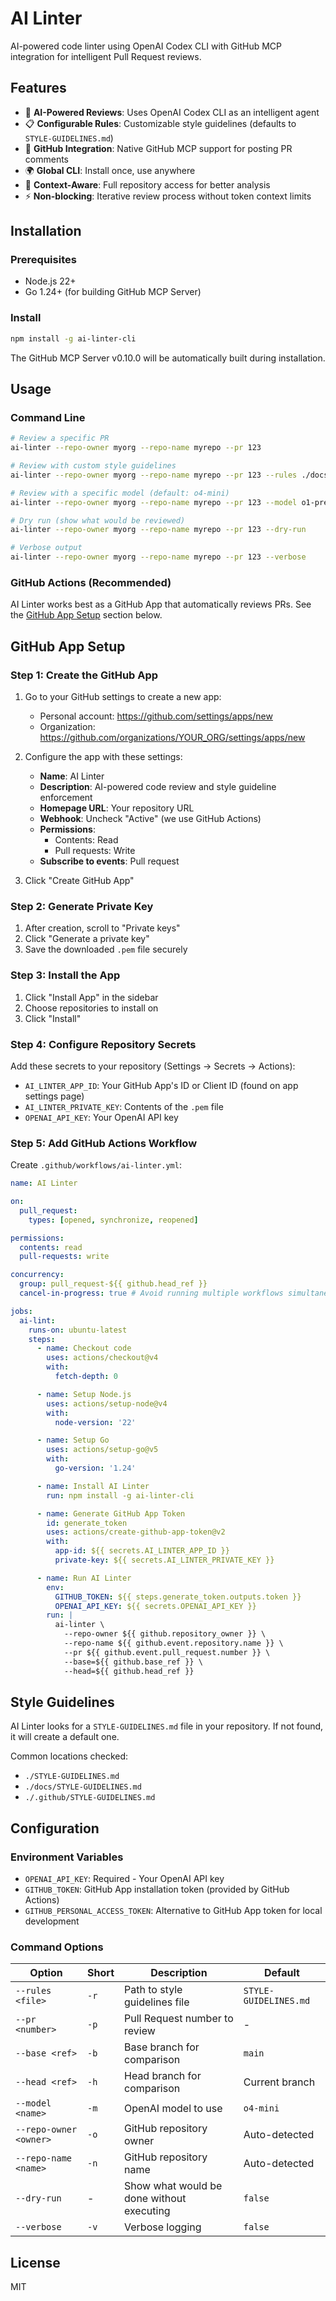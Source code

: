 # AI Linter


AI-powered code linter using OpenAI Codex CLI with GitHub MCP integration for intelligent Pull Request reviews.

## Features

- 🤖 **AI-Powered Reviews**: Uses OpenAI Codex CLI as an intelligent agent
- 📋 **Configurable Rules**: Customizable style guidelines (defaults to `STYLE-GUIDELINES.md`)
- 🔗 **GitHub Integration**: Native GitHub MCP support for posting PR comments
- 🌍 **Global CLI**: Install once, use anywhere
- 🚀 **Context-Aware**: Full repository access for better analysis
- ⚡ **Non-blocking**: Iterative review process without token context limits

## Installation

### Prerequisites

- Node.js 22+
- Go 1.24+ (for building GitHub MCP Server)

### Install

```bash
npm install -g ai-linter-cli
```

The GitHub MCP Server v0.10.0 will be automatically built during installation.

## Usage

### Command Line

```bash
# Review a specific PR
ai-linter --repo-owner myorg --repo-name myrepo --pr 123

# Review with custom style guidelines
ai-linter --repo-owner myorg --repo-name myrepo --pr 123 --rules ./docs/STYLE-GUIDE.md

# Review with a specific model (default: o4-mini)
ai-linter --repo-owner myorg --repo-name myrepo --pr 123 --model o1-preview

# Dry run (show what would be reviewed)
ai-linter --repo-owner myorg --repo-name myrepo --pr 123 --dry-run

# Verbose output
ai-linter --repo-owner myorg --repo-name myrepo --pr 123 --verbose
```

### GitHub Actions (Recommended)

AI Linter works best as a GitHub App that automatically reviews PRs. See the [GitHub App Setup](#github-app-setup) section below.

## GitHub App Setup

### Step 1: Create the GitHub App

1. Go to your GitHub settings to create a new app:
   - Personal account: https://github.com/settings/apps/new
   - Organization: https://github.com/organizations/YOUR_ORG/settings/apps/new

2. Configure the app with these settings:
   - **Name**: AI Linter
   - **Description**: AI-powered code review and style guideline enforcement
   - **Homepage URL**: Your repository URL
   - **Webhook**: Uncheck "Active" (we use GitHub Actions)
   - **Permissions**:
     - Contents: Read
     - Pull requests: Write
   - **Subscribe to events**: Pull request

3. Click "Create GitHub App"

### Step 2: Generate Private Key

1. After creation, scroll to "Private keys"
2. Click "Generate a private key"
3. Save the downloaded `.pem` file securely

### Step 3: Install the App

1. Click "Install App" in the sidebar
2. Choose repositories to install on
3. Click "Install"

### Step 4: Configure Repository Secrets

Add these secrets to your repository (Settings → Secrets → Actions):
- `AI_LINTER_APP_ID`: Your GitHub App's ID or Client ID (found on app settings page)
- `AI_LINTER_PRIVATE_KEY`: Contents of the `.pem` file
- `OPENAI_API_KEY`: Your OpenAI API key

### Step 5: Add GitHub Actions Workflow

Create `.github/workflows/ai-linter.yml`:

```yaml
name: AI Linter

on:
  pull_request:
    types: [opened, synchronize, reopened]

permissions:
  contents: read
  pull-requests: write

concurrency:
  group: pull_request-${{ github.head_ref }}
  cancel-in-progress: true # Avoid running multiple workflows simultaneously to prevent deleting other reviews

jobs:
  ai-lint:
    runs-on: ubuntu-latest
    steps:
      - name: Checkout code
        uses: actions/checkout@v4
        with:
          fetch-depth: 0

      - name: Setup Node.js
        uses: actions/setup-node@v4
        with:
          node-version: '22'

      - name: Setup Go
        uses: actions/setup-go@v5
        with:
          go-version: '1.24'

      - name: Install AI Linter
        run: npm install -g ai-linter-cli

      - name: Generate GitHub App Token
        id: generate_token
        uses: actions/create-github-app-token@v2
        with:
          app-id: ${{ secrets.AI_LINTER_APP_ID }}
          private-key: ${{ secrets.AI_LINTER_PRIVATE_KEY }}

      - name: Run AI Linter
        env:
          GITHUB_TOKEN: ${{ steps.generate_token.outputs.token }}
          OPENAI_API_KEY: ${{ secrets.OPENAI_API_KEY }}
        run: |
          ai-linter \
            --repo-owner ${{ github.repository_owner }} \
            --repo-name ${{ github.event.repository.name }} \
            --pr ${{ github.event.pull_request.number }} \
            --base=${{ github.base_ref }} \
            --head=${{ github.head_ref }} 
```

## Style Guidelines

AI Linter looks for a `STYLE-GUIDELINES.md` file in your repository. If not found, it will create a default one.

Common locations checked:
- `./STYLE-GUIDELINES.md`
- `./docs/STYLE-GUIDELINES.md`
- `./.github/STYLE-GUIDELINES.md`

## Configuration

### Environment Variables

- `OPENAI_API_KEY`: Required - Your OpenAI API key
- `GITHUB_TOKEN`: GitHub App installation token (provided by GitHub Actions)
- `GITHUB_PERSONAL_ACCESS_TOKEN`: Alternative to GitHub App token for local development

### Command Options

| Option | Short | Description | Default |
|--------|-------|-------------|---------|
| `--rules <file>` | `-r` | Path to style guidelines file | `STYLE-GUIDELINES.md` |
| `--pr <number>` | `-p` | Pull Request number to review | - |
| `--base <ref>` | `-b` | Base branch for comparison | `main` |
| `--head <ref>` | `-h` | Head branch for comparison | Current branch |
| `--model <name>` | `-m` | OpenAI model to use | `o4-mini` |
| `--repo-owner <owner>` | `-o` | GitHub repository owner | Auto-detected |
| `--repo-name <name>` | `-n` | GitHub repository name | Auto-detected |
| `--dry-run` | - | Show what would be done without executing | `false` |
| `--verbose` | `-v` | Verbose logging | `false` |

## License

MIT